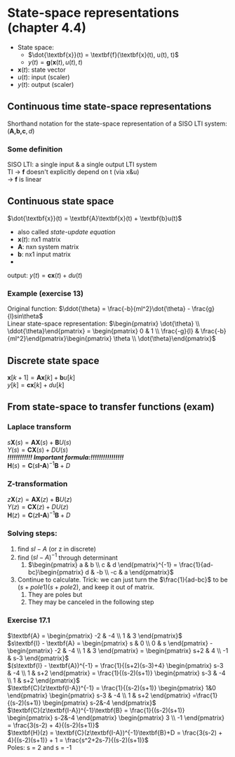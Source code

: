 # State-space representations (chapter 4.4)
+ State space:
  + $\dot{\textbf{x}}(t) = \textbf{f}(\textbf{x}(t), u(t), t)$  
  + $y(t) = \textbf{g}(\textbf{x}(t), u(t), t)$  
+ $\textbf{x}(t)$: state vector
+ $u(t)$: input  (scaler)
+ $y(t)$: output (scaler)

## Continuous time state-space representations
Shorthand notation for the state-space representation of a SISO LTI system: $(\textbf{A,b,c},d)$

### Some definition
SISO LTI: a single input & a single output LTI system  
TI -> $\textbf{f}$ doesn't explicitly depend on t (via x&u)  
-> $\textbf{f}$ is linear

## Continuous state space
$\dot{\textbf{x}}(t) = \textbf{A}\textbf{x}(t) + \textbf{b}u(t)$   
+ also called *state-update equation*
+ $\textbf{x}(t)$: nx1 matrix
+ $\textbf{A}$: nxn system matrix
+ $\textbf{b}$: nx1 input matrix
+ 
output: $y(t) = \textbf{c}\textbf{x}(t) + du(t)$  

### Example (exercise 13)
Original function: $\ddot{\theta} = \frac{-b}{ml^2}\dot{\theta}  - \frac{g}{l}sin\theta$  
Linear state-space representation: $\begin{pmatrix} \dot{\theta} \\ \ddot{\theta}\end{pmatrix} = \begin{pmatrix} 0 & 1 \\ \frac{-g}{l} & \frac{-b}{ml^2}\end{pmatrix}\begin{pmatrix} \theta \\ \dot{\theta}\end{pmatrix}$

## Discrete state space
$\textbf{x}[k+1] = \textbf{A}\textbf{x}[k] + \textbf{b}u[k]$   
$y[k] = \textbf{c}\textbf{x}[k] + du[k]$  

## From state-space to transfer functions (exam)
### Laplace transform
$s\textbf{X}(s) = \textbf{A}\textbf{X}(s) + \textbf{B}U(s)$   
$Y(s) = \textbf{C}\textbf{X}(s) + DU(s)$  
***!!!!!!!!!!!! Important formula:!!!!!!!!!!!!!!!!***  
$\textbf{H}(s) = \textbf{C}(s\textbf{I-A})^{-1}\textbf{B}+D$

### Z-transformation
$z\textbf{X}(z) = \textbf{A}\textbf{X}(z) + \textbf{B}U(z)$   
$Y(z) = \textbf{C}\textbf{X}(z) + DU(z)$   
$\textbf{H}(z) = \textbf{C}(z\textbf{I-A})^{-1}\textbf{B}+D$

### Solving steps:
1. find $sI-A$ (or z in discrete)
2. find $(sI-A)^{-1}$ through determinant
   1. $\begin{pmatrix} a & b \\ c & d \end{pmatrix}^{-1} = \frac{1}{ad-bc}\begin{pmatrix} d & -b \\ -c & a \end{pmatrix}$
3. Continue to calculate. Trick: we can just turn the $\frac{1}{ad-bc}$ to be $(s+pole1)(s+pole2)$, and keep it out of matrix.
   1. They are poles but
   2. They may be canceled in the following step

### Exercise 17.1
$\textbf{A} = \begin{pmatrix} -2 & -4 \\ 1 & 3 \end{pmatrix}$   
$s\textbf{I} - \textbf{A} = \begin{pmatrix} s & 0 \\ 0 & s \end{pmatrix} - \begin{pmatrix} -2 & -4 \\ 1 & 3 \end{pmatrix} = \begin{pmatrix} s+2 & 4 \\ -1 & s-3 \end{pmatrix}$  
$(s\textbf{I} - \textbf{A})^{-1} = \frac{1}{(s+2)(s-3)+4} \begin{pmatrix} s-3 & -4 \\ 1 & s+2 \end{pmatrix} = \frac{1}{(s-2)(s+1)} \begin{pmatrix} s-3 & -4 \\ 1 & s+2 \end{pmatrix}$  
$\textbf{C}(z\textbf{I-A})^{-1} = \frac{1}{(s-2)(s+1)} \begin{pmatrix} 1&0 \end{pmatrix} \begin{pmatrix} s-3 & -4 \\ 1 & s+2 \end{pmatrix} =\frac{1}{(s-2)(s+1)} \begin{pmatrix} s-2&-4 \end{pmatrix}$  
$\textbf{C}(z\textbf{I-A})^{-1}\textbf{B} = \frac{1}{(s-2)(s+1)} \begin{pmatrix} s-2&-4 \end{pmatrix} \begin{pmatrix} 3 \\ -1 \end{pmatrix} = \frac{3(s-2) + 4}{(s-2)(s+1)}$  
$\textbf{H}(z) = \textbf{C}(z\textbf{I-A})^{-1}\textbf{B}+D = \frac{3(s-2) + 4}{(s-2)(s+1)} + 1 = \frac{s^2+2s-7}{(s-2)(s+1)}$  
Poles: s = 2 and s = -1
